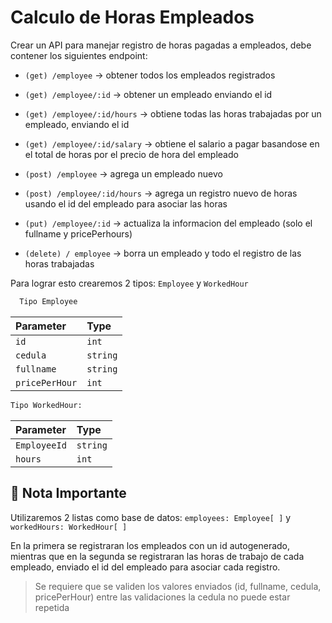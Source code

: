 # Calculo de Horas Empleados

Crear un API para manejar registro de horas pagadas a empleados, debe contener los siguientes endpoint:

- `(get) /employee` -> obtener todos los empleados registrados

- `(get) /employee/:id` -> obtener un empleado enviando el id
- `(get) /employee/:id/hours` -> obtiene todas las horas trabajadas por un empleado, enviando el id
- `(get) /employee/:id/salary` -> obtiene el salario a pagar basandose en el total de horas por el precio de hora del empleado
- `(post) /employee` -> agrega un empleado nuevo
- `(post) /employee/:id/hours` -> agrega un registro nuevo de horas usando el id del empleado para asociar las horas
- `(put) /employee/:id` -> actualiza la informacion del empleado (solo el fullname y pricePerhours)
- `(delete) / employee` -> borra un empleado y todo el registro de las horas trabajadas

Para lograr esto crearemos 2 tipos: `Employee` y `WorkedHour`

```bash
  Tipo Employee
```

| Parameter      | Type     |
| :------------- | :------- |
| `id`           | `int`    |
| `cedula`       | `string` |
| `fullname`     | `string` |
| `pricePerHour` | `int`    |

```bash
Tipo WorkedHour:
```

| Parameter    | Type     |
| :----------- | :------- |
| `EmployeeId` | `string` |
| `hours`      | `int`    |

## 📝 Nota Importante

Utilizaremos 2 listas como base de datos:
`employees: Employee[ ]` y
`workedHours: WorkedHour[ ]`

En la primera se registraran los empleados con un id autogenerado, mientras que en la segunda se registraran las horas de trabajo de cada empleado, enviado el id del empleado para asociar cada registro.

> Se requiere que se validen los valores enviados (id, fullname, cedula, pricePerHour)
> entre las validaciones la cedula no puede estar repetida
